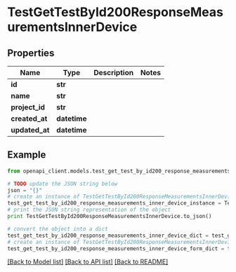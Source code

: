 # TestGetTestById200ResponseMeasurementsInnerDevice


## Properties

Name | Type | Description | Notes
------------ | ------------- | ------------- | -------------
**id** | **str** |  | 
**name** | **str** |  | 
**project_id** | **str** |  | 
**created_at** | **datetime** |  | 
**updated_at** | **datetime** |  | 

## Example

```python
from openapi_client.models.test_get_test_by_id200_response_measurements_inner_device import TestGetTestById200ResponseMeasurementsInnerDevice

# TODO update the JSON string below
json = "{}"
# create an instance of TestGetTestById200ResponseMeasurementsInnerDevice from a JSON string
test_get_test_by_id200_response_measurements_inner_device_instance = TestGetTestById200ResponseMeasurementsInnerDevice.from_json(json)
# print the JSON string representation of the object
print TestGetTestById200ResponseMeasurementsInnerDevice.to_json()

# convert the object into a dict
test_get_test_by_id200_response_measurements_inner_device_dict = test_get_test_by_id200_response_measurements_inner_device_instance.to_dict()
# create an instance of TestGetTestById200ResponseMeasurementsInnerDevice from a dict
test_get_test_by_id200_response_measurements_inner_device_form_dict = test_get_test_by_id200_response_measurements_inner_device.from_dict(test_get_test_by_id200_response_measurements_inner_device_dict)
```
[[Back to Model list]](../README.md#documentation-for-models) [[Back to API list]](../README.md#documentation-for-api-endpoints) [[Back to README]](../README.md)


